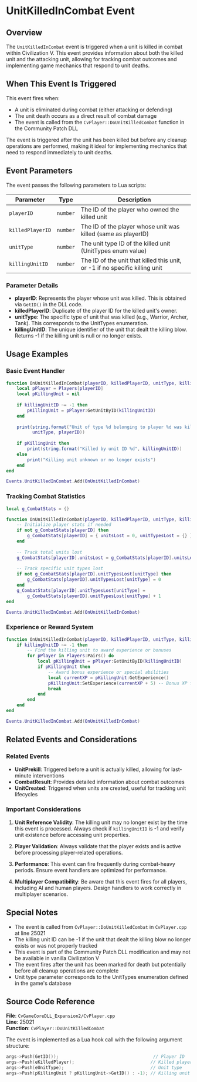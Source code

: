 # UnitKilledInCombat Event

## Overview

The `UnitKilledInCombat` event is triggered when a unit is killed in combat within Civilization V. This event provides information about both the killed unit and the attacking unit, allowing for tracking combat outcomes and implementing game mechanics that respond to unit deaths.

## When This Event Is Triggered

This event fires when:
- A unit is eliminated during combat (either attacking or defending)
- The unit death occurs as a direct result of combat damage
- The event is called from the `CvPlayer::DoUnitKilledCombat` function in the Community Patch DLL

The event is triggered after the unit has been killed but before any cleanup operations are performed, making it ideal for implementing mechanics that need to respond immediately to unit deaths.

## Event Parameters

The event passes the following parameters to Lua scripts:

| Parameter | Type | Description |
|-----------|------|-------------|
| `playerID` | `number` | The ID of the player who owned the killed unit |
| `killedPlayerID` | `number` | The ID of the player whose unit was killed (same as playerID) |
| `unitType` | `number` | The unit type ID of the killed unit (UnitTypes enum value) |
| `killingUnitID` | `number` | The ID of the unit that killed this unit, or -1 if no specific killing unit |

### Parameter Details

- **playerID**: Represents the player whose unit was killed. This is obtained via `GetID()` in the DLL code.
- **killedPlayerID**: Duplicate of the player ID for the killed unit's owner.
- **unitType**: The specific type of unit that was killed (e.g., Warrior, Archer, Tank). This corresponds to the UnitTypes enumeration.
- **killingUnitID**: The unique identifier of the unit that dealt the killing blow. Returns -1 if the killing unit is null or no longer exists.

## Usage Examples

### Basic Event Handler

```lua
function OnUnitKilledInCombat(playerID, killedPlayerID, unitType, killingUnitID)
    local pPlayer = Players[playerID]
    local pKillingUnit = nil
    
    if killingUnitID ~= -1 then
        pKillingUnit = pPlayer:GetUnitByID(killingUnitID)
    end
    
    print(string.format("Unit of type %d belonging to player %d was killed in combat", 
          unitType, playerID))
    
    if pKillingUnit then
        print(string.format("Killed by unit ID %d", killingUnitID))
    else
        print("Killing unit unknown or no longer exists")
    end
end

Events.UnitKilledInCombat.Add(OnUnitKilledInCombat)
```

### Tracking Combat Statistics

```lua
local g_CombatStats = {}

function OnUnitKilledInCombat(playerID, killedPlayerID, unitType, killingUnitID)
    -- Initialize player stats if needed
    if not g_CombatStats[playerID] then
        g_CombatStats[playerID] = { unitsLost = 0, unitTypesLost = {} }
    end
    
    -- Track total units lost
    g_CombatStats[playerID].unitsLost = g_CombatStats[playerID].unitsLost + 1
    
    -- Track specific unit types lost
    if not g_CombatStats[playerID].unitTypesLost[unitType] then
        g_CombatStats[playerID].unitTypesLost[unitType] = 0
    end
    g_CombatStats[playerID].unitTypesLost[unitType] = 
        g_CombatStats[playerID].unitTypesLost[unitType] + 1
end

Events.UnitKilledInCombat.Add(OnUnitKilledInCombat)
```

### Experience or Reward System

```lua
function OnUnitKilledInCombat(playerID, killedPlayerID, unitType, killingUnitID)
    if killingUnitID ~= -1 then
        -- Find the killing unit to award experience or bonuses
        for pPlayer in Players:Pairs() do
            local pKillingUnit = pPlayer:GetUnitByID(killingUnitID)
            if pKillingUnit then
                -- Award bonus experience or special abilities
                local currentXP = pKillingUnit:GetExperience()
                pKillingUnit:SetExperience(currentXP + 5) -- Bonus XP for kill
                break
            end
        end
    end
end

Events.UnitKilledInCombat.Add(OnUnitKilledInCombat)
```

## Related Events and Considerations

### Related Events
- **UnitPrekill**: Triggered before a unit is actually killed, allowing for last-minute interventions
- **CombatResult**: Provides detailed information about combat outcomes
- **UnitCreated**: Triggered when units are created, useful for tracking unit lifecycles

### Important Considerations

1. **Unit Reference Validity**: The killing unit may no longer exist by the time this event is processed. Always check if `killingUnitID` is -1 and verify unit existence before accessing unit properties.

2. **Player Validation**: Always validate that the player exists and is active before processing player-related operations.

3. **Performance**: This event can fire frequently during combat-heavy periods. Ensure event handlers are optimized for performance.

4. **Multiplayer Compatibility**: Be aware that this event fires for all players, including AI and human players. Design handlers to work correctly in multiplayer scenarios.

## Special Notes

- The event is called from `CvPlayer::DoUnitKilledCombat` in `CvPlayer.cpp` at line 25021
- The killing unit ID can be -1 if the unit that dealt the killing blow no longer exists or was not properly tracked
- This event is part of the Community Patch DLL modification and may not be available in vanilla Civilization V
- The event fires after the unit has been marked for death but potentially before all cleanup operations are complete
- Unit type parameter corresponds to the UnitTypes enumeration defined in the game's database

## Source Code Reference

**File**: `CvGameCoreDLL_Expansion2/CvPlayer.cpp`  
**Line**: 25021  
**Function**: `CvPlayer::DoUnitKilledCombat`

The event is implemented as a Lua hook call with the following argument structure:
```cpp
args->Push(GetID());                                    // Player ID
args->Push(eKilledPlayer);                             // Killed player ID  
args->Push(eUnitType);                                 // Unit type
args->Push(pKillingUnit ? pKillingUnit->GetID() : -1); // Killing unit ID
```